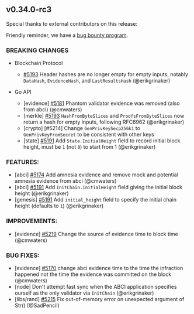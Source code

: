 ## v0.34.0-rc3

Special thanks to external contributors on this release:

Friendly reminder, we have a [bug bounty program](https://hackerone.com/tendermint).

### BREAKING CHANGES

- Blockchain Protocol
    - [\#5193](https://github.com/tendermint/tendermint/pull/5193) Header hashes are no longer empty for empty inputs, notably `DataHash`, `EvidenceHash`, and `LastResultsHash` (@erikgrinaker)

- Go API
    - [evidence] [\#5181](https://github.com/tendermint/tendermint/pull/5181) Phantom validator evidence was removed (also from abci) (@cmwaters)  
    - [merkle] [\#5193](https://github.com/tendermint/tendermint/pull/5193) `HashFromByteSlices` and `ProofsFromByteSlices` now return a hash for empty inputs, following RFC6962 (@erikgrinaker)
    - [crypto] [\#5214] Change `GenPrivKeySecp256k1` to `GenPrivKeyFromSecret` to be consistent with other keys
    - [state] [\#5191](https://github.com/tendermint/tendermint/pull/5191/files) Add `State.InitialHeight` field to record initial block height, must be `1` (not `0`) to start from 1 (@erikgrinaker)

### FEATURES:

- [abci] [\#5174](https://github.com/tendermint/tendermint/pull/5174) Add amnesia evidence and remove mock and potential amnesia evidence from abci (@cmwaters)
- [abci] [\#5191](https://github.com/tendermint/tendermint/pull/5191/files) Add `InitChain.InitialHeight` field giving the initial block height (@erikgrinaker)
- [genesis] [\#5191](https://github.com/tendermint/tendermint/pull/5191/files) Add `initial_height` field to specify the initial chain height (defaults to `1`) (@erikgrinaker)

### IMPROVEMENTS:

- [evidence] [\#5219](https://github.com/tendermint/tendermint/pull/5219) Change the source of evidence time to block time (@cmwaters)

### BUG FIXES:

- [evidence] [\#5170](https://github.com/tendermint/tendermint/pull/5170) change abci evidence time to the time the infraction happened not the time the evidence was committed on the block (@cmwaters)
- [node] Don't attempt fast sync when the ABCI application specifies ourself as the only validator via `InitChain` (@erikgrinaker)
- [libs/rand] [\#5215](https://github.com/tendermint/tendermint/pull/5215) Fix out-of-memory error on unexpected argument of Str() (@SadPencil)
